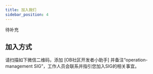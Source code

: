 ```yaml
---
title: 加入我们
sidebar_position: 4
---
```


待补充

## 加入方式
请扫描如下微信二维码，添加 [OB社区开发者小助手] 并备注“operation-management SIG”，工作人员会联系并指引您加入SIG的相关事宜。
